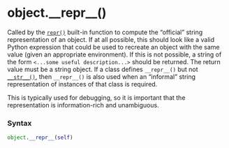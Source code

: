 # object.\_\_repr\_\_()

Called by the [`repr()`](/built-in-functions/repr.md) built-in function to compute the “official” string representation of an object. If at all possible, this should look like a valid Python expression that could be used to recreate an object with the same value (given an appropriate environment). If this is not possible, a string of the form `<...some useful description...>` should be returned. The return value must be a string object. If a class defines `__repr__()` but not [`__str__()`](/abstraction/object/__str__.md), then `__repr__()` is also used when an “informal” string representation of instances of that class is required.

This is typically used for debugging, so it is important that the representation is information-rich and unambiguous.

### Syntax

```python
object.__repr__(self)
```
